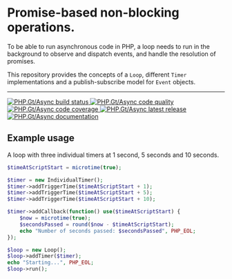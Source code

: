 Promise-based non-blocking operations.
======================================

To be able to run asynchronous code in PHP, a loop needs to run in the background to observe and dispatch events, and handle the resolution of promises.

This repository provides the concepts of a `Loop`, different `Timer` implementations and a publish-subscribe model for `Event` objects.

***

<a href="https://github.com/PhpGt/Async/actions" target="_blank">
	<img src="https://badge.status.php.gt/async-build" alt="PHP.Gt/Async build status" />
</a>
<a href="https://app.codacy.com/gh/PhpGt/Async" target="_blank">
	<img src="https://badge.status.php.gt/async-quality" alt="PHP.Gt/Async code quality" />
</a>
<a href="https://app.codacy.com/gh/PhpGt/Async" target="_blank">
	<img src="https://badge.status.php.gt/async-coverage" alt="PHP.Gt/Async code coverage" />
</a>
<a href="https://packagist.PhpGt/packages/PhpGt/Async" target="_blank">
	<img src="https://badge.status.php.gt/async-version" alt="PHP.Gt/Async latest release" />
</a>
<a href="http://www.php.gt/Async" target="_blank">
	<img src="https://badge.status.php.gt/async-docs" alt="PHP.Gt/Async documentation" />
</a>

Example usage
-------------

A loop with three individual timers at 1 second, 5 seconds and 10 seconds.

```php
$timeAtScriptStart = microtime(true);

$timer = new IndividualTimer();
$timer->addTriggerTime($timeAtScriptStart + 1);
$timer->addTriggerTime($timeAtScriptStart + 5);
$timer->addTriggerTime($timeAtScriptStart + 10);

$timer->addCallback(function() use($timeAtScriptStart) {
	$now = microtime(true);
	$secondsPassed = round($now - $timeAtScriptStart);
	echo "Number of seconds passed: $secondsPassed", PHP_EOL;
});

$loop = new Loop();
$loop->addTimer($timer);
echo "Starting...", PHP_EOL;
$loop->run();
```
